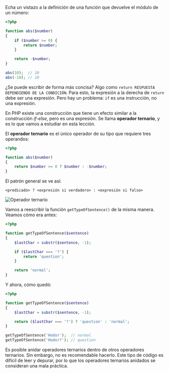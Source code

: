 Echa un vistazo a la definición de una función que devuelve el módulo de un número:

```php
<?php

function abs($number)
{
    if ($number >= 0) {
        return $number;
    }

    return -$number;
}

abs(10);  // 10
abs(-10); // 10
```

¿Se puede escribir de forma más concisa? Algo como `return RESPUESTA DEPENDIENDO DE LA CONDICIÓN`. Para esto, la expresión a la derecha de `return` debe ser una expresión. Pero hay un problema: `if` es una instrucción, no una expresión.

En PHP existe una construcción que tiene un efecto similar a la construcción *if-else*, pero es una expresión. Se llama **operador ternario**, y es lo que vamos a estudiar en esta lección.

El **operador ternario** es el único operador de su tipo que requiere tres operandos:

```php
<?php

function abs($number)
{
    return $number >= 0 ? $number : -$number;
}
```

El patrón general se ve así:

```text
<predicado> ? <expresión si verdadero> : <expresión si falso>
```

![Operador ternario](assets/ternary-operator.png)

Vamos a reescribir la función `getTypeOfSentence()` de la misma manera. Veamos cómo era antes:

  ```php
  <?php

  function getTypeOfSentence($sentence)
  {
      $lastChar = substr($sentence, -1);

      if ($lastChar === '?') {
          return 'question';
      }

      return 'normal';
  }
  ```

  Y ahora, cómo quedó:

  ```php
  <?php

  function getTypeOfSentence($sentence)
  {
      $lastChar = substr($sentence, -1);

      return ($lastChar === '?') ? 'question' : 'normal';
  }

  getTypeOfSentence('Hodor');  // normal
  getTypeOfSentence('Hodor?'); // question
  ```

Es posible anidar operadores ternarios dentro de otros operadores ternarios. Sin embargo, no es recomendable hacerlo. Este tipo de código es difícil de leer y depurar, por lo que los operadores ternarios anidados se consideran una mala práctica.
